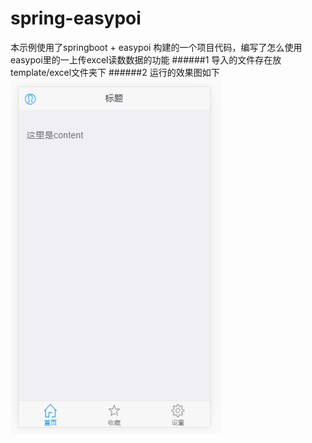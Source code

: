 # spring-easypoi
本示例使用了springboot + easypoi 构建的一个项目代码，编写了怎么使用easypoi里的一上传excel读数数据的功能
######1 导入的文件存在放 template/excel文件夹下
######2 运行的效果图如下
![Image text](https://raw.githubusercontent.com/hongmaju/light7Local/master/img/productShow/20170518152848.png)